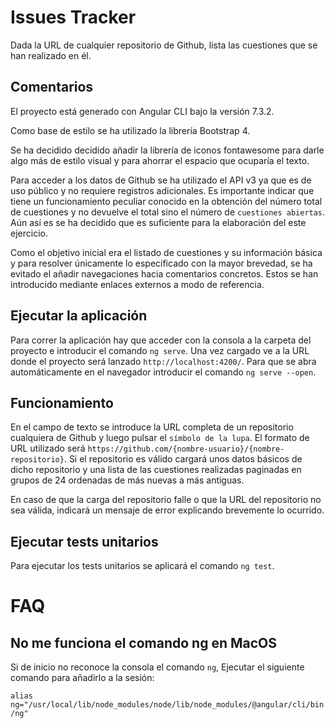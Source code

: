 # Issues Tracker

Dada la URL de cualquier repositorio de Github, lista las cuestiones que se han realizado en él. 


## Comentarios

El proyecto está generado con Angular CLI bajo la versión 7.3.2.

Como base de estilo se ha utilizado la librería Bootstrap 4.

Se ha decidido decidido añadir la librería de iconos fontawesome para darle algo más de estilo visual y para ahorrar el espacio que ocuparía el texto.

Para acceder a los datos de Github se ha utilizado el API v3 ya que es de uso público y no requiere registros adicionales. Es importante indicar que tiene un funcionamiento peculiar conocido en la obtención del número total de cuestiones y no devuelve el total sino el número de `cuestiones abiertas`. Aún así es se ha decidido que es suficiente para la elaboración del este ejercicio.

Como el objetivo inicial era el listado de cuestiones y su información básica y para resolver únicamente lo especificado con la mayor brevedad, se ha evitado el añadir navegaciones hacia comentarios concretos. Estos se han introducido mediante enlaces externos a modo de referencia.

## Ejecutar la aplicación 

Para correr la aplicación hay que acceder con la consola a la carpeta del proyecto e introducir el comando `ng serve`. Una vez cargado ve a la URL donde el proyecto será lanzado `http://localhost:4200/`. Para que se abra automáticamente en el navegador introducir el comando `ng serve --open`.

## Funcionamiento

En el campo de texto se introduce la URL completa de un repositorio cualquiera de Github y luego pulsar el `símbolo de la lupa`. El formato de URL utilizado será `https://github.com/{nombre-usuario}/{nombre-repositorio}`. Si el repositorio es válido cargará unos datos básicos de dicho repositorio y una lista de las cuestiones realizadas paginadas en grupos de 24 ordenadas de más nuevas a más antiguas.

En caso de que la carga del repositorio falle o que la URL del repositorio no sea válida, indicará un mensaje de error explicando brevemente lo ocurrido.

## Ejecutar tests unitarios

Para ejecutar los tests unitarios se aplicará el comando `ng test`.


# FAQ

## No me funciona el comando ng en MacOS

Si de inicio no reconoce la consola el comando `ng`, Ejecutar el siguiente comando para añadirlo a la sesión:

`alias ng="/usr/local/lib/node_modules/node/lib/node_modules/@angular/cli/bin/ng"`
